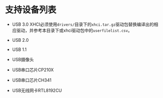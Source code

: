 # 支持设备列表

- USB 3.0
XHCI必须使用`drivers/`目录下的`xhci.tar.gz`驱动包替换编译出的相应驱动，并参考本目录下或xhci驱动包中的`userfilelist.csv`。
- USB 2.0

- USB 1.1

- USB摄像头

- USB串口芯片CP210X

- USB串口芯片CH341

- USB无线网卡RTL8192CU
